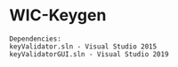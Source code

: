 # WIC-Keygen
```
Dependencies:
keyValidator.sln - Visual Studio 2015
keyValidatorGUI.sln - Visual Studio 2019
```
